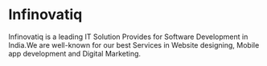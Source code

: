 # Infinovatiq
Infinovatiq is a leading IT Solution Provides for Software Development in India.We are well-known for our best Services in Website designing, Mobile app development and Digital Marketing.
